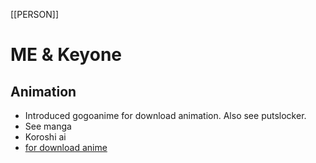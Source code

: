 [[PERSON]]
# ME & Keyone
## Animation
* Introduced gogoanime for download animation. Also see putslocker.
* See manga
* Koroshi ai
* [for download anime](https://chia-anime.su/)
